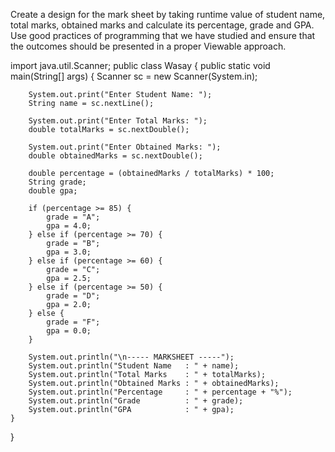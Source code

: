 Create a design for the mark sheet by taking runtime value of student name, total marks, obtained marks and calculate its percentage, grade and GPA. Use good practices of programming that we have studied and ensure that the outcomes should be presented in a proper Viewable approach.

import java.util.Scanner;
public class Wasay {
    public static void main(String[] args) {
        Scanner sc = new Scanner(System.in);

        System.out.print("Enter Student Name: ");
        String name = sc.nextLine();

        System.out.print("Enter Total Marks: ");
        double totalMarks = sc.nextDouble();

        System.out.print("Enter Obtained Marks: ");
        double obtainedMarks = sc.nextDouble();

        double percentage = (obtainedMarks / totalMarks) * 100;
        String grade;
        double gpa;

        if (percentage >= 85) {
            grade = "A";
            gpa = 4.0;
        } else if (percentage >= 70) {
            grade = "B";
            gpa = 3.0;
        } else if (percentage >= 60) {
            grade = "C";
            gpa = 2.5;
        } else if (percentage >= 50) {
            grade = "D";
            gpa = 2.0;
        } else {
            grade = "F";
            gpa = 0.0;
        }

        System.out.println("\n----- MARKSHEET -----");
        System.out.println("Student Name   : " + name);
        System.out.println("Total Marks    : " + totalMarks);
        System.out.println("Obtained Marks : " + obtainedMarks);
        System.out.println("Percentage     : " + percentage + "%");
        System.out.println("Grade          : " + grade);
        System.out.println("GPA            : " + gpa);
    }
}

